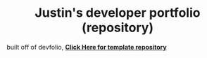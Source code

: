 <h1 align="center"> Justin's developer portfolio (repository) </h1>


built off of devfolio, **[Click Here for template repository](https://github.com/AnilSeervi/DevFolio)**


